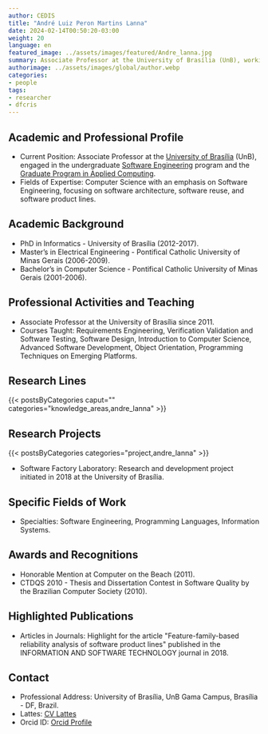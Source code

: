 ```yaml
---
author: CEDIS
title: "André Luiz Peron Martins Lanna"
date: 2024-02-14T00:50:20-03:00
weight: 20
language: en
featured_image: ../assets/images/featured/Andre_lanna.jpg
summary: Associate Professor at the University of Brasília (UnB), working in the undergraduate Software Engineering program and the Graduate Program in Applied Computing.
authorimage: ../assets/images/global/author.webp
categories:
- people
tags: 
- researcher
- dfcris
---
```

## Academic and Professional Profile
- Current Position: Associate Professor at the [University of Brasília](https://www.unb.br/) (UnB), engaged in the undergraduate [Software Engineering](http://software.unb.br/) program and the [Graduate Program in Applied Computing](https://ppca.unb.br/).
- Fields of Expertise: Computer Science with an emphasis on Software Engineering, focusing on software architecture, software reuse, and software product lines.
## Academic Background
- PhD in Informatics - University of Brasília (2012-2017).
- Master’s in Electrical Engineering - Pontifical Catholic University of Minas Gerais (2006-2009).
- Bachelor’s in Computer Science - Pontifical Catholic University of Minas Gerais (2001-2006).
## Professional Activities and Teaching
- Associate Professor at the University of Brasília since 2011.
- Courses Taught: Requirements Engineering, Verification Validation and Software Testing, Software Design, Introduction to Computer Science, Advanced Software Development, Object Orientation, Programming Techniques on Emerging Platforms.
## Research Lines
{{< postsByCategories caput="" categories="knowledge_areas,andre_lanna" >}}
## Research Projects
{{< postsByCategories categories="project,andre_lanna" >}}
- Software Factory Laboratory: Research and development project initiated in 2018 at the University of Brasília.
## Specific Fields of Work
- Specialties: Software Engineering, Programming Languages, Information Systems.
## Awards and Recognitions
- Honorable Mention at Computer on the Beach (2011).
- CTDQS 2010 - Thesis and Dissertation Contest in Software Quality by the Brazilian Computer Society (2010).
## Highlighted Publications
- Articles in Journals: Highlight for the article "Feature-family-based reliability analysis of software product lines" published in the INFORMATION AND SOFTWARE TECHNOLOGY journal in 2018.
## Contact
- Professional Address: University of Brasília, UnB Gama Campus, Brasília - DF, Brazil.
- Lattes: [CV Lattes](http://lattes.cnpq.br/5685720614944773)
- Orcid ID: [Orcid Profile](https://orcid.org/0000-0003-4200-6569)